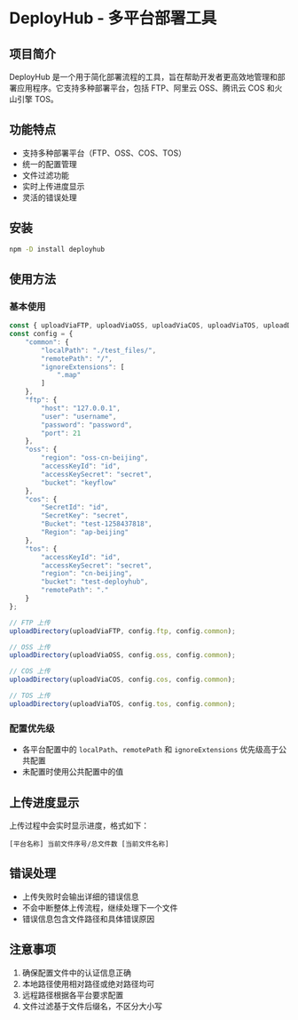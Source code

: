 # DeployHub - 多平台部署工具

## 项目简介
DeployHub 是一个用于简化部署流程的工具，旨在帮助开发者更高效地管理和部署应用程序。它支持多种部署平台，包括 FTP、阿里云 OSS、腾讯云 COS 和火山引擎 TOS。

## 功能特点
- 支持多种部署平台（FTP、OSS、COS、TOS）
- 统一的配置管理
- 文件过滤功能
- 实时上传进度显示
- 灵活的错误处理

## 安装
```bash
npm -D install deployhub
```

## 使用方法

### 基本使用
```javascript
const { uploadViaFTP, uploadViaOSS, uploadViaCOS, uploadViaTOS, uploadDirectory } = require('deployhub');
const config = {
    "common": {
        "localPath": "./test_files/",
        "remotePath": "/",
        "ignoreExtensions": [
            ".map"
        ]
    },
    "ftp": {
        "host": "127.0.0.1",
        "user": "username",
        "password": "password",
        "port": 21
    },
    "oss": {
        "region": "oss-cn-beijing",
        "accessKeyId": "id",
        "accessKeySecret": "secret",
        "bucket": "keyflow"
    },
    "cos": {
        "SecretId": "id",
        "SecretKey": "secret",
        "Bucket": "test-1258437818",
        "Region": "ap-beijing"
    },
    "tos": {
        "accessKeyId": "id",
        "accessKeySecret": "secret",
        "region": "cn-beijing",
        "bucket": "test-deployhub",
        "remotePath": "."
    }
};

// FTP 上传
uploadDirectory(uploadViaFTP, config.ftp, config.common);

// OSS 上传
uploadDirectory(uploadViaOSS, config.oss, config.common);

// COS 上传
uploadDirectory(uploadViaCOS, config.cos, config.common);

// TOS 上传
uploadDirectory(uploadViaTOS, config.tos, config.common);
```

### 配置优先级
- 各平台配置中的 `localPath`、`remotePath` 和 `ignoreExtensions` 优先级高于公共配置
- 未配置时使用公共配置中的值

## 上传进度显示
上传过程中会实时显示进度，格式如下：

```
[平台名称] 当前文件序号/总文件数 [当前文件名称]
```

## 错误处理
- 上传失败时会输出详细的错误信息
- 不会中断整体上传流程，继续处理下一个文件
- 错误信息包含文件路径和具体错误原因

## 注意事项
1. 确保配置文件中的认证信息正确
2. 本地路径使用相对路径或绝对路径均可
3. 远程路径根据各平台要求配置
4. 文件过滤基于文件后缀名，不区分大小写

        